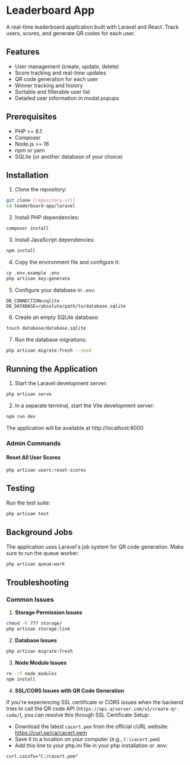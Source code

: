 # Leaderboard App

A real-time leaderboard application built with Laravel and React. Track users, scores, and generate QR codes for each user.

## Features

- User management (create, update, delete)
- Score tracking and real-time updates
- QR code generation for each user
- Winner tracking and history
- Sortable and filterable user list
- Detailed user information in modal popups

## Prerequisites

- PHP >= 8.1
- Composer
- Node.js >= 16
- npm or yarn
- SQLite (or another database of your choice)

## Installation

1. Clone the repository:
```bash
git clone [repository-url]
cd leaderboard-app/laravel
```

2. Install PHP dependencies:
```bash
composer install
```

3. Install JavaScript dependencies:
```bash
npm install
```

4. Copy the environment file and configure it:
```bash
cp .env.example .env
php artisan key:generate
```

5. Configure your database in `.env`:
```env
DB_CONNECTION=sqlite
DB_DATABASE=/absolute/path/to/database.sqlite
```

6. Create an empty SQLite database:
```bash
touch database/database.sqlite
```

7. Run the database migrations:
```bash
php artisan migrate:fresh --seed
```

## Running the Application

1. Start the Laravel development server:
```bash
php artisan serve
```

2. In a separate terminal, start the Vite development server:
```bash
npm run dev
```

The application will be available at http://localhost:8000

### Admin Commands

#### Reset All User Scores
```http
php artisan users:reset-scores
```

## Testing

Run the test suite:
```bash
php artisan test
```

## Background Jobs

The application uses Laravel's job system for QR code generation. Make sure to run the queue worker:
```bash
php artisan queue:work
```

## Troubleshooting

### Common Issues

1. **Storage Permission Issues**
```bash
chmod -R 777 storage/
php artisan storage:link
```

2. **Database Issues**
```bash
php artisan migrate:fresh
```

3. **Node Module Issues**
```bash
rm -rf node_modules
npm install
```

4. **SSL/CORS Issues with QR Code Generation**

If you're experiencing SSL certificate or CORS issues when the backend tries to call the QR code API (`https://api.qrserver.com/v1/create-qr-code/`), you can resolve this through SSL Certificate Setup:

- Download the latest `cacert.pem` from the official cURL website: https://curl.se/ca/cacert.pem
- Save it to a location on your computer (e.g., `C:\cacert.pem`)
- Add this line to your php.ini file in your php installation or .env:
```
curl.cainfo="C:/cacert.pem"
```
